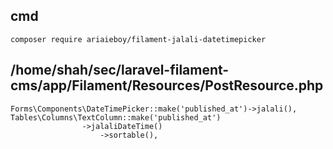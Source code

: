 ## cmd
```
composer require ariaieboy/filament-jalali-datetimepicker
```
## /home/shah/sec/laravel-filament-cms/app/Filament/Resources/PostResource.php

```
Forms\Components\DateTimePicker::make('published_at')->jalali(),
Tables\Columns\TextColumn::make('published_at')
                ->jalaliDateTime()
                    ->sortable(),
```
